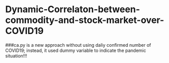 # Dynamic-Correlaton-between-commodity-and-stock-market-over-COVID19


###ca.py is a new approach without using daliy confirmed number of COVID19; instead, it used dummy variable to indicate the pandemic situation!!!
